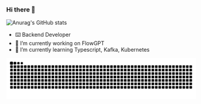 ### Hi there 👋

<!--
**qiaoborui/qiaoborui** is a ✨ _special_ ✨ repository because its `README.md` (this file) appears on your GitHub profile.

Here are some ideas to get you started:

- 🔭 I’m currently working on ...
- 🌱 I’m currently learning ...
- 👯 I’m looking to collaborate on ...
- 🤔 I’m looking for help with ...
- 💬 Ask me about ...
- 📫 How to reach me: ...
- 😄 Pronouns: ...
- ⚡ Fun fact: ...
-->
![Anurag's GitHub stats](https://github-readme-stats.vercel.app/api?username=qiaoborui)

- ⌨️  Backend Developer
- 🔭 I’m currently working on FlowGPT
- 🌱 I’m currently learning Typescript, Kafka, Kubernetes
<picture>
  <source media="(prefers-color-scheme: dark)" srcset="https://raw.githubusercontent.com/qiaoborui/qiaoborui/output/github-contribution-grid-snake-dark.svg">
  <source media="(prefers-color-scheme: light)" srcset="https://raw.githubusercontent.com/qiaoborui/qiaoborui/output/github-contribution-grid-snake.svg">
  <img alt="github contribution grid snake animation" src="https://raw.githubusercontent.com/qiaoborui/qiaoborui/output/github-contribution-grid-snake.svg">
</picture>

